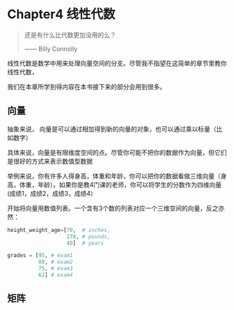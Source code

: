 # Chapter4 线性代数

> 还是有什么比代数更加没用的么？
>
> —— Billy Connolly

线性代数是数学中用来处理向量空间的分支。尽管我不指望在这简单的章节里教你线性代数，

我们在本章所学到得内容在本书接下来的部分会用到很多。

## 向量
抽象来说， 向量是可以通过相加得到新的向量的对象，也可以通过乘以标量（比如数字）

具体来说，向量是有限维度空间的点。尽管你可能不把你的数据作为向量，但它们是很好的方式来表示数值型数据

举例来说，你有许多人得身高，体重和年龄，你可以把你的数据看做三维向量（身高，体重，年龄）。如果你是教4门课的老师，你可以将学生的分数作为四维向量(成绩1，成绩2，成绩3，成绩4）

开始将向量用数值列表。一个含有3个数的列表对应一个三维空间的向量，反之亦然：

```python
height_weight_age=[70,  # inches,
                   170, # pounds,
                   40]  # years

grades = [95, # exam1
          88, # exam2
          75, # exam3
          62] # exam4
```

## 矩阵